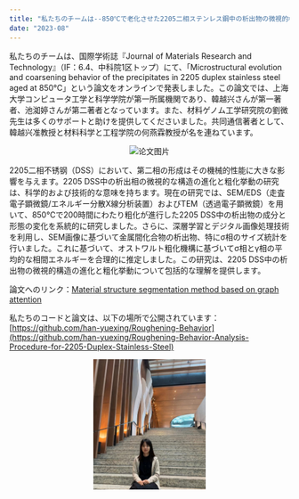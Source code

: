 ```yaml
---
title: "私たちのチームは--850℃で老化させた2205二相ステンレス鋼中の析出物の微視的構造進化と粗化挙動に関する成果を上げました"
date: "2023-08"
---
```


私たちのチームは、国際学術誌『Journal of Materials Research and Technology』（IF：6.4、中科院1区トップ）にて、「Microstructural evolution and coarsening behavior of the precipitates in 2205 duplex stainless steel aged at 850℃」という論文をオンラインで発表しました。この論文では、上海大学コンピュータ工学と科学学院が第一所属機関であり、韓越兴さんが第一著者、池洳婷さんが第二著者となっています。また、材料ゲノム工学研究院の劉微先生は多くのサポートと助けを提供してくださいました。共同通信著者として、韓越兴准教授と材料科学と工程学院の何燕霖教授が名を連ねています。

<p align="center">
  <img src="/images/indexPic/2023/chi_DSS.jpg" alt="论文图片" style="width:60%">
</p>

2205二相不锈钢（DSS）において、第二相の形成はその機械的性能に大きな影響を与えます。2205 DSS中の析出相の微視的な構造の進化と粗化挙動の研究は、科学的および技術的な意味を持ちます。現在の研究では、SEM/EDS（走査電子顕微鏡/エネルギー分散X線分析装置）およびTEM（透過電子顕微鏡）を用いて、850℃で200時間にわたり粗化が進行した2205 DSS中の析出物の成分と形態の変化を系統的に研究しました。さらに、深層学習とデジタル画像処理技術を利用し、SEM画像に基づいて金属間化合物の析出物、特にσ相のサイズ統計を行いました。これに基づいて、オストワルト粗化機構に基づいてσ相とγ相の平均的な相間エネルギーを合理的に推定しました。この研究は、2205 DSS中の析出物の微視的構造の進化と粗化挙動について包括的な理解を提供します。

論文へのリンク：[Material structure segmentation method based on graph attention](https://www.sciencedirect.com/science/article/pii/S223878542301846X)

私たちのコードと論文は、以下の場所で公開されています：[https://github.com/han-yuexing/Roughening-Behavior](https://github.com/han-yuexing/Roughening-Behavior-Analysis-Procedure-for-2205-Duplex-Stainless-Steel)

<p align="center">
  <img src="/images/indexPic/2023/chirutin.jpg" style="width:40%">
</p>